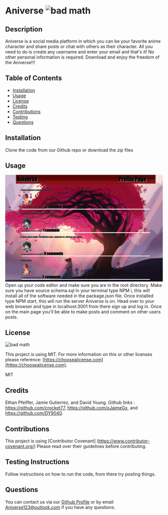 # Aniverse ![bad math](https://img.shields.io/badge/License-MIT-blue)

## Description
Aniverse is a social media platform in which you can be your favorite anime character and share posts or chat with others as their character. All you need to do is create any username and enter your email and that's it! No other personal information is required. Download and enjoy the freedom of the Aniverse!!!

## Table of Contents

- [Installation](#installation)
- [Usage](#usage)
- [License](#license)
- [Credits](#credits)
- [Contributions](#contributions)
- [Testing](#testing)
- [Questions](#questions)

## Installation
Clone the code from our Github repo or download the zip files

## Usage
![screenshot](/public/images/screenshot.PNG "screenshot") 
Open up your code editor and make sure you are in the root directory. Make sure you have  source schema.sql
In your terminal type NPM i, this will install all of the software needed in the package.json file. Once installed type NPM start, this will run the server Aniverse is on. Head over to your web browser and type in localhost:3001 from there sign up and log in. Once on the main page you'll be able to make posts and comment on other users posts. 

## License

![bad math](https://img.shields.io/badge/License-MIT-blue)

This project is using MIT. For more information on this or other licenses please reference: [https://choosealicense.com](https;//choosealicense.com).

MIT

## Credits
Ethan Pfeiffer, Jamie Gutierrez, and David Young. 
Github links : https://github.com/crocket77, https://github.com/xJaimeGx, and https://github.com/DY9040.

## Contributions
This project is using [Contributor Covenant] (https://www.contributor-covenant.org/) Please read over their guidelines before contributing.

## Testing Instructions
Follow instructions on how to run the code, from there try posting things.

## Questions
You can contact us via our  [Github Profile](https://github.com/https://github.com/DY9040/Aniverse)
or by email Aniverse123@outlook.com if you have any questions.
